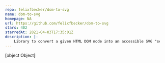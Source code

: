 ```yaml
---
repo: felixfbecker/dom-to-svg
name: dom-to-svg
homepage: NA
url: https://github.com/felixfbecker/dom-to-svg
stars: 402
starredAt: 2021-04-03T17:35:01Z
description: |-
    Library to convert a given HTML DOM node into an accessible SVG "screenshot".
---
```


[object Object]
